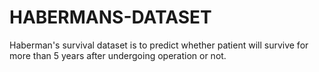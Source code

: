 # HABERMANS-DATASET
Haberman's survival dataset is to predict whether patient will survive for more than 5 years after undergoing operation or not.
